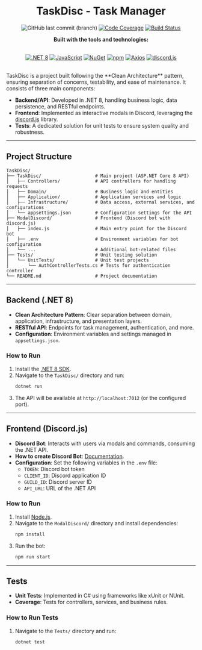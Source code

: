<div align="center">
   <h1>TaskDisc - Task Manager</h1>

![GitHub last commit (branch)](https://img.shields.io/github/last-commit/ArthurSchallenberger/TaskDisc/master)
[![Code Coverage](https://img.shields.io/badge/coverage-77.5%25-green)](https://github.com/ArthurSchallenberger/TaskDisc)
[![Build Status](https://img.shields.io/badge/build-passing-brightgreen)](https://github.com/ArthurSchallenberger/TaskDisc)
</div>

<div align="center">
  <strong>Built with the tools and technologies:</strong>
</br></br>

[![.NET 8](https://img.shields.io/badge/.NET-8.0-512BD4?logo=dotnet)](https://dotnet.microsoft.com/)
[![JavaScript](https://img.shields.io/badge/JavaScript-F7DF1E?logo=javascript)](https://www.javascript.com/)
[![NuGet](https://img.shields.io/badge/NuGet-004880?logo=nuget)](https://www.nuget.org/)
[![npm](https://img.shields.io/badge/npm-CB3837?logo=npm)](https://www.npmjs.com/)
[![Axios](https://img.shields.io/badge/Axios-5A29E4?logo=axios)](https://axios-http.com/)
[![discord.js](https://img.shields.io/badge/discord.js-14.15.3-5865F2?logo=discord)](https://discord.js.org/)
</br></br>
</div>
TaskDisc is a project built following the **Clean Architecture** pattern, ensuring separation of concerns, testability, and ease of maintenance. It consists of three main components:

- **Backend/API**: Developed in .NET 8, handling business logic, data persistence, and RESTful endpoints.
- **Frontend**: Implemented as interactive modals in Discord, leveraging the [discord.js](https://discord.js.org/) library.
- **Tests**: A dedicated solution for unit tests to ensure system quality and robustness.

---

## Project Structure

```
TaskDisc/
├── TaskDisc/                    # Main project (ASP.NET Core 8 API)
│   ├── Controllers/             # API controllers for handling requests
│   ├── Domain/                  # Business logic and entities
│   ├── Application/             # Application services and logic
│   ├── Infrastructure/          # Data access, external services, and configurations
│   └── appsettings.json         # Configuration settings for the API
├── ModalDiscord/                # Frontend (Discord bot with discord.js)
│   ├── index.js                 # Main entry point for the Discord bot
│   ├── .env                     # Environment variables for bot configuration
│   └── ...                      # Additional bot-related files
├── Tests/                       # Unit testing solution
│   └── UnitTests/               # Unit test projects
│       └── AuthControllerTests.cs # Tests for authentication controller
└── README.md                    # Project documentation
```

---

## Backend (.NET 8)

- **Clean Architecture Pattern**: Clear separation between domain, application, infrastructure, and presentation layers.
- **RESTful API**: Endpoints for task management, authentication, and more.
- **Configuration**: Environment variables and settings managed in `appsettings.json`.

### How to Run

1. Install the [.NET 8 SDK](https://dotnet.microsoft.com/download).
2. Navigate to the `TaskDisc/` directory and run:
   ```bash
   dotnet run
   ```
3. The API will be available at `http://localhost:7012` (or the configured port).

---

## Frontend (Discord.js)

- **Discord Bot**: Interacts with users via modals and commands, consuming the .NET API.
- **How to create Discord Bot**: [Documentation](https://gist.github.com/h0gsmoke/3071a638a4bf7b340cc4723cc4bc7cc7).
- **Configuration**: Set the following variables in the `.env` file:
  - `TOKEN`: Discord bot token
  - `CLIENT_ID`: Discord application ID
  - `GUILD_ID`: Discord server ID
  - `API_URL`: URL of the .NET API

### How to Run

1. Install [Node.js](https://nodejs.org/).
2. Navigate to the `ModalDiscord/` directory and install dependencies:
   ```bash
   npm install
   ```
3. Run the bot:
   ```bash
   npm run start
   ```

---

## Tests

- **Unit Tests**: Implemented in C# using frameworks like xUnit or NUnit.
- **Coverage**: Tests for controllers, services, and business rules.

### How to Run Tests

1. Navigate to the `Tests/` directory and run:
   ```bash
   dotnet test
   ```
